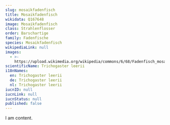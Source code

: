 ```yaml
---
slug: mosaikfadenfisch
title: Mosaikfadenfisch
wikidata: Q167648
image: Mosaikfadenfisch
class: Strahlenflosser
order: Barschartige
family: Fadenfische
species: Mosaikfadenfisch
wikipediaLink: null
images:
  - >-
    https://upload.wikimedia.org/wikipedia/commons/6/68/Fadenfisch_mosaik_männlich.jpg
scientificName: Trichogaster leerii
i18nNames:
  en: Trichogaster leerii
  de: Trichogaster leerii
  nl: Trichogaster leerii
iucnID: null
iucnLink: null
iucnStatus: null
published: false
---
```


I am content.
